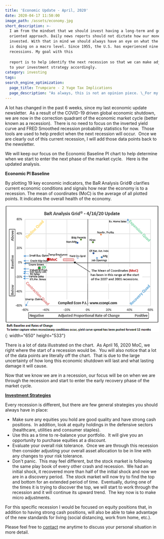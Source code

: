 ```yaml
---
title: 'Economic Update - April, 2020'
date: 2020-04-17 11:50:00
image_path: /assets/economy.jpg
short_description: >-
  I am from the mindset that we should invest having a long-term and goal
  oriented approach. Daily news reports should not dictate how our money is
  invested. With that in mind we should always have an eye on what the economy
  is doing on a macro level. Since 1955, the U.S. has experienced nine
  recessions. My goal with this

  report is to help identify the next recession so that we can make adjustments
  to your investment strategy accordingly.
category: investing
tags:
search_engine_optimization:
  page_title: Trumpcare - 2 Yuge Tax Implications
  page_description: "As always, this is not an opinion piece. \_For my full stance on the Better Care Act (BCRA) you'll have to wait for my exclusive Rachel Maddow interview airing soon. \_For now, we can look at the tax implications if the current BCRA is passed through the senate."
---
```


A lot has changed in the past 6 weeks, since my last economic update newsletter.&nbsp; As a result of the COVID-19 driven global economic shutdown, we are now in the correction quadrant of the economic market cycle (better known as a recession).&nbsp; There is no need to focus on the inverted yield curve and FRED Smoothed recession probability statistics for now.&nbsp; Those tools are used to help predict when the next recession will occur.&nbsp; Once we are clearly out of this current recession, I will add those data points back to the newsletter.

We will keep our focus on the Economic Baseline PI chart to help determine when we start to enter the next phase of the market cycle.&nbsp; &nbsp;Here is the updated analysis.

**Economic PI Baseline**

By plotting 19 key economic indicators, the BaR Analysis Grid&copy; clarifies current economic conditions and signals how near the economy is to a recession. The mean of coordinates (MoC) is the average of all plotted points. It indicates the overall health of the economy.

![](/assets/2020-4-16.png){: width="650" height="533"}

There is a lot of data illustrated on the chart.&nbsp; As April 16, 2020 MoC, we right where the start of a recession would be.&nbsp; You will also notice that a lot of the data points are literally off the chart.&nbsp; That is due to the large uncertainty of how long this economic shutdown will last and what lasting damage it will cause.&nbsp;

Now that we know we are in a recession, our focus will be on when we are through the recession and start to enter the early recovery phase of the market cycle.

<u><strong>Investment Strategies</strong></u>

Every recession is different, but there are few general strategies you should always have in place:

* Make sure any equities you hold are good quality and have strong cash positions.&nbsp; In addition, look at equity holdings in the defensive sectors (healthcare, utilities and consumer staples).
* Use this as a time to re-balance your portfolio.&nbsp; It will give you an opportunity to purchase equities at a discount.
* Evaluate your overall risk tolerance.&nbsp; Once we are through this recession then consider adjusting your overall asset allocation to be in line with any changes to your risk tolerance.
* Don't panic.&nbsp; This may feel different, but the stock market is following the same play book of every other crash and recession.&nbsp; We had an initial shock, it recovered more than half of the initial shock and now we are in a discovery period.&nbsp; The stock market will now try to find the top and bottom for an extended period of time.&nbsp; Eventually, during one of the times it is trying to discover the top, we will start to work through the recession and it will continue its upward trend.&nbsp; The key now is to make micro adjustments.

For this specific recession I would be focused on equity positions that, in addition to having strong cash positions, will also be able to take advantage of the new standards for living (social distancing, work from home, etc.).&nbsp;

Please feel free to [contact](/contact/) me anytime to discuss your personal situation in more detail.